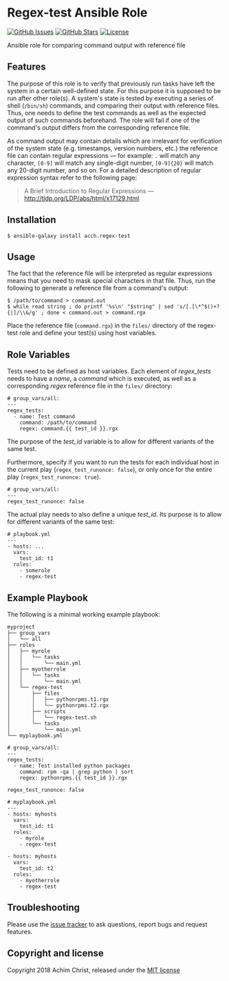 Regex-test Ansible Role
=======================

[![GitHub Issues](https://img.shields.io/github/issues/acch/ansible-regex-test.svg)](https://github.com/acch/ansible-regex-test/issues) [![GitHub Stars](https://img.shields.io/github/stars/acch/ansible-regex-test.svg?label=github%20%E2%98%85)](https://github.com/acch/ansible-regex-test/) <!--[![Role Downloads](https://img.shields.io/ansible/role/d/22821.svg)](https://galaxy.ansible.com/acch/spectrum-regex-test/)--> [![License](https://img.shields.io/github/license/acch/ansible-regex-test.svg)](LICENSE)

Ansible role for comparing command output with reference file

Features
--------

The purpose of this role is to verify that previously run tasks have left the system in a certain well-defined state. For this purpose it is supposed to be run after other role(s). A system's state is tested by executing a series of shell (`/bin/sh`) commands, and comparing their output with reference files. Thus, one needs to define the test commands as well as the expected output of such commands beforehand. The role will fail if one of the command's output differs from the corresponding reference file.

As command output may contain details which are irrelevant for verification of the system state (e.g. timestamps, version numbers, etc.) the reference file can contain regular expressions &mdash; for example: `.` will match any character, `[0-9]` will match any single-digit number, `[0-9]{20}` will match any 20-digit number, and so on. For a detailed description of regular expression syntax refer to the following page:

> A Brief Introduction to Regular Expressions &mdash;
> http://tldp.org/LDP/abs/html/x17129.html

Installation
------------

```
$ ansible-galaxy install acch.regex-test
```

Usage
-----

The fact that the reference file will be interpreted as regular expressions means that you need to mask special characters in that file. Thus, run the following to generate a reference file from a command's output:

```
$ /path/to/command > command.out
$ while read string ; do printf '%s\n' "$string" | sed 's/[.[\*^$()+?{|]/\\&/g' ; done < command.out > command.rgx
```

Place the reference file (`command.rgx`) in the `files/` directory of the regex-test role and define your test(s) using host variables.

Role Variables
--------------

Tests need to be defined as host variables. Each element of *regex_tests* needs to have a *name*, a *command* which is executed, as well as a corresponding *regex* reference file in the `files/` directory:

```
# group_vars/all:
---
regex_tests:
  - name: Test command
    command: /path/to/command
    regex: command.{{ test_id }}.rgx
```

The purpose of the *test_id* variable is to allow for different variants of the same test.

Furthermore, specify if you want to run the tests for each individual host in the current play (`regex_test_runonce: false`), or only once for the entire play (`regex_test_runonce: true`).

```
# group_vars/all:
---
regex_test_runonce: false
```

The actual play needs to also define a unique *test_id*. Its purpose is to allow for different variants of the same test:

```
# playbook.yml
---
- hosts: ...
  vars:
    test_id: t1
  roles:
    - somerole
    - regex-test
```

Example Playbook
----------------

The following is a minimal working example playbook:

```
myproject
├── group_vars
│   └── all
├── roles
│   ├── myrole
│   │   └── tasks
│   │       └── main.yml
│   ├── myotherrole
│   │   └── tasks
│   │       └── main.yml
│   └── regex-test
│       ├── files
│       │   ├── pythonrpms.t1.rgx
│       │   └── pythonrpms.t2.rgx
│       ├── scripts
│       │   └── regex-test.sh
│       └── tasks
│           └── main.yml
└── myplaybook.yml
```

```
# group_vars/all:
---
regex_tests:
  - name: Test installed python packages
    command: rpm -qa | grep python | sort
    regex: pythonrpms.{{ test_id }}.rgx

regex_test_runonce: false
```

```
# myplaybook.yml
---
- hosts: myhosts
  vars:
    test_id: t1
  roles:
    - myrole
    - regex-test

- hosts: myhosts
  vars:
    test_id: t2
  roles:
    - myotherrole
    - regex-test
```

Troubleshooting
---------------

Please use the [issue tracker](https://github.com/acch/ansible-regex-test/issues) to ask questions, report bugs and request features.


Copyright and license
---------------------

Copyright 2018 Achim Christ, released under the [MIT license](LICENSE)
